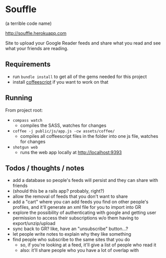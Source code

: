 # Souffle

(a terrible code name)

<http://souffle.herokuapp.com>

Site to upload your Google Reader feeds and share what you read and see what your friends are reading.

## Requirements

* run `bundle install` to get all of the gems needed for this project
* install [coffeescript][] if you want to work on that

[coffeescript]: http://coffeescript.org

## Running

From project root:

* `compass watch`
    * compiles the SASS, watches for changes
* `coffee -j public/js/app.js -cw assets/coffee/`
    * compiles all coffeescript files in the folder into one js file, watches for changes
* `shotgun web`
    * runs the web app locally at <http://localhost:9393>

## Todos / thoughts / notes

* add a database so people's feeds will persist and they can share with friends
* (should this be a rails app? probably, right?)
* allow the removal of feeds that you don't want to share
* add a "cart" where you can add feeds you find on other people's profiles, and it'll generate an xml file for you to import into GR
* explore the possibility of authenticating with google and getting user permission to access their subscriptions w/o them having to export/unzip/upload
* sync back to GR? like, have an "unsubscribe" button...?
* let people write notes to explain why they like something
* find people who subscribe to the same sites that you do
    * so, if you're looking at a feed, it'll give a list of people who read it
    * also: it'll share people who you have a lot of overlap with